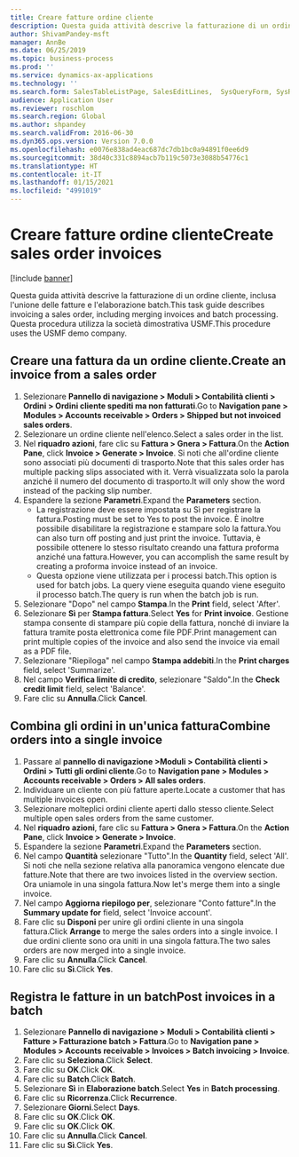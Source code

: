 ```yaml
---
title: Creare fatture ordine cliente
description: Questa guida attività descrive la fatturazione di un ordine cliente, inclusa l'unione delle fatture e l'elaborazione batch.
author: ShivamPandey-msft
manager: AnnBe
ms.date: 06/25/2019
ms.topic: business-process
ms.prod: ''
ms.service: dynamics-ax-applications
ms.technology: ''
ms.search.form: SalesTableListPage, SalesEditLines,  SysQueryForm, SysRecurrence
audience: Application User
ms.reviewer: roschlom
ms.search.region: Global
ms.author: shpandey
ms.search.validFrom: 2016-06-30
ms.dyn365.ops.version: Version 7.0.0
ms.openlocfilehash: e0076e838ad4eac687dc7db1bc0a94891f0ee6d9
ms.sourcegitcommit: 38d40c331c8894acb7b119c5073e3088b54776c1
ms.translationtype: HT
ms.contentlocale: it-IT
ms.lasthandoff: 01/15/2021
ms.locfileid: "4991019"
---
```

# <a name="create-sales-order-invoices"></a><span data-ttu-id="29d32-103">Creare fatture ordine cliente</span><span class="sxs-lookup"><span data-stu-id="29d32-103">Create sales order invoices</span></span>

[!include [banner](../../includes/banner.md)]

<span data-ttu-id="29d32-104">Questa guida attività descrive la fatturazione di un ordine cliente, inclusa l'unione delle fatture e l'elaborazione batch.</span><span class="sxs-lookup"><span data-stu-id="29d32-104">This task guide describes invoicing a sales order, including merging invoices and batch processing.</span></span> <span data-ttu-id="29d32-105">Questa procedura utilizza la società dimostrativa USMF.</span><span class="sxs-lookup"><span data-stu-id="29d32-105">This procedure uses the USMF demo company.</span></span>


## <a name="create-an-invoice-from-a-sales-order"></a><span data-ttu-id="29d32-106">Creare una fattura da un ordine cliente.</span><span class="sxs-lookup"><span data-stu-id="29d32-106">Create an invoice from a sales order</span></span>
1. <span data-ttu-id="29d32-107">Selezionare **Pannello di navigazione > Moduli > Contabilità clienti > Ordini > Ordini cliente spediti ma non fatturati**.</span><span class="sxs-lookup"><span data-stu-id="29d32-107">Go to **Navigation pane > Modules > Accounts receivable > Orders > Shipped but not invoiced sales orders**.</span></span>
2. <span data-ttu-id="29d32-108">Selezionare un ordine cliente nell'elenco.</span><span class="sxs-lookup"><span data-stu-id="29d32-108">Select a sales order in the list.</span></span> 
3. <span data-ttu-id="29d32-109">Nel **riquadro azioni**, fare clic su **Fattura > Gnera > Fattura**.</span><span class="sxs-lookup"><span data-stu-id="29d32-109">On the **Action Pane**, click **Invoice > Generate > Invoice**.</span></span> <span data-ttu-id="29d32-110">Si noti che all'ordine cliente sono associati più documenti di trasporto.</span><span class="sxs-lookup"><span data-stu-id="29d32-110">Note that this sales order has multiple packing slips associated with it.</span></span> <span data-ttu-id="29d32-111">Verrà visualizzata solo la parola <multiple> anziché il numero del documento di trasporto.</span><span class="sxs-lookup"><span data-stu-id="29d32-111">It will only show the word <multiple> instead of the packing slip number.</span></span>  
4. <span data-ttu-id="29d32-112">Espandere la sezione **Parametri**.</span><span class="sxs-lookup"><span data-stu-id="29d32-112">Expand the **Parameters** section.</span></span>
    - <span data-ttu-id="29d32-113">La registrazione deve essere impostata su Sì per registrare la fattura.</span><span class="sxs-lookup"><span data-stu-id="29d32-113">Posting must be set to Yes to post the invoice.</span></span> <span data-ttu-id="29d32-114">È inoltre possibile disabilitare la registrazione e stampare solo la fattura.</span><span class="sxs-lookup"><span data-stu-id="29d32-114">You can also turn off posting and just print the invoice.</span></span> <span data-ttu-id="29d32-115">Tuttavia, è possibile ottenere lo stesso risultato creando una fattura proforma anziché una fattura.</span><span class="sxs-lookup"><span data-stu-id="29d32-115">However, you can accomplish the same result by creating a proforma invoice instead of an invoice.</span></span>  
    - <span data-ttu-id="29d32-116">Questa opzione viene utilizzata per i processi batch.</span><span class="sxs-lookup"><span data-stu-id="29d32-116">This option is used for batch jobs.</span></span> <span data-ttu-id="29d32-117">La query viene eseguita quando viene eseguito il processo batch.</span><span class="sxs-lookup"><span data-stu-id="29d32-117">The query is run when the batch job is run.</span></span>
5. <span data-ttu-id="29d32-118">Selezionare "Dopo" nel campo **Stampa**.</span><span class="sxs-lookup"><span data-stu-id="29d32-118">In the **Print** field, select 'After'.</span></span>
6. <span data-ttu-id="29d32-119">Selezionare **Sì** per **Stampa fattura**.</span><span class="sxs-lookup"><span data-stu-id="29d32-119">Select **Yes** for **Print invoice**.</span></span> <span data-ttu-id="29d32-120">Gestione stampa consente di stampare più copie della fattura, nonché di inviare la fattura tramite posta elettronica come file PDF.</span><span class="sxs-lookup"><span data-stu-id="29d32-120">Print management can print  multiple copies of the invoice and also send the invoice via email as a PDF file.</span></span>  
7. <span data-ttu-id="29d32-121">Selezionare "Riepiloga" nel campo **Stampa addebiti**.</span><span class="sxs-lookup"><span data-stu-id="29d32-121">In the **Print charges** field, select 'Summarize'.</span></span>
8. <span data-ttu-id="29d32-122">Nel campo **Verifica limite di credito**, selezionare "Saldo".</span><span class="sxs-lookup"><span data-stu-id="29d32-122">In the **Check credit limit** field, select 'Balance'.</span></span>
9. <span data-ttu-id="29d32-123">Fare clic su **Annulla**.</span><span class="sxs-lookup"><span data-stu-id="29d32-123">Click **Cancel**.</span></span>

## <a name="combine-orders-into-a-single-invoice"></a><span data-ttu-id="29d32-124">Combina gli ordini in un'unica fattura</span><span class="sxs-lookup"><span data-stu-id="29d32-124">Combine orders into a single invoice</span></span>
1. <span data-ttu-id="29d32-125">Passare al **pannello di navigazione >Moduli > Contabilità clienti > Ordini > Tutti gli ordini cliente**.</span><span class="sxs-lookup"><span data-stu-id="29d32-125">Go to **Navigation pane > Modules > Accounts receivable > Orders > All sales orders**.</span></span>
2. <span data-ttu-id="29d32-126">Individuare un cliente con più fatture aperte.</span><span class="sxs-lookup"><span data-stu-id="29d32-126">Locate a customer that has multiple invoices open.</span></span>
3. <span data-ttu-id="29d32-127">Selezionare molteplici ordini cliente aperti dallo stesso cliente.</span><span class="sxs-lookup"><span data-stu-id="29d32-127">Select multiple open sales orders from the same customer.</span></span>
4. <span data-ttu-id="29d32-128">Nel **riquadro azioni**, fare clic su **Fattura > Gnera > Fattura**.</span><span class="sxs-lookup"><span data-stu-id="29d32-128">On the **Action Pane**, click **Invoice > Generate > Invoice**.</span></span>
5. <span data-ttu-id="29d32-129">Espandere la sezione **Parametri**.</span><span class="sxs-lookup"><span data-stu-id="29d32-129">Expand the **Parameters** section.</span></span>
6. <span data-ttu-id="29d32-130">Nel campo **Quantità** selezionare "Tutto".</span><span class="sxs-lookup"><span data-stu-id="29d32-130">In the **Quantity** field, select 'All'.</span></span> <span data-ttu-id="29d32-131">Si noti che nella sezione relativa alla panoramica vengono elencate due fatture.</span><span class="sxs-lookup"><span data-stu-id="29d32-131">Note that there are two invoices listed in the overview section.</span></span> <span data-ttu-id="29d32-132">Ora uniamole in una singola fattura.</span><span class="sxs-lookup"><span data-stu-id="29d32-132">Now let's merge them into a single invoice.</span></span>  
7. <span data-ttu-id="29d32-133">Nel campo **Aggiorna riepilogo per**, selezionare "Conto fatture".</span><span class="sxs-lookup"><span data-stu-id="29d32-133">In the **Summary update for** field, select 'Invoice account'.</span></span>
8. <span data-ttu-id="29d32-134">Fare clic su **Disponi** per unire gli ordini cliente in una singola fattura.</span><span class="sxs-lookup"><span data-stu-id="29d32-134">Click **Arrange** to merge the sales orders into a single invoice.</span></span> <span data-ttu-id="29d32-135">I due ordini cliente sono ora uniti in una singola fattura.</span><span class="sxs-lookup"><span data-stu-id="29d32-135">The two sales orders are now merged into a single invoice.</span></span>   
9. <span data-ttu-id="29d32-136">Fare clic su **Annulla**.</span><span class="sxs-lookup"><span data-stu-id="29d32-136">Click **Cancel**.</span></span>
10. <span data-ttu-id="29d32-137">Fare clic su **Sì**.</span><span class="sxs-lookup"><span data-stu-id="29d32-137">Click **Yes**.</span></span>

## <a name="post-invoices-in-a-batch"></a><span data-ttu-id="29d32-138">Registra le fatture in un batch</span><span class="sxs-lookup"><span data-stu-id="29d32-138">Post invoices in a batch</span></span>
1. <span data-ttu-id="29d32-139">Selezionare **Pannello di navigazione > Moduli > Contabilità clienti > Fatture > Fatturazione batch > Fattura**.</span><span class="sxs-lookup"><span data-stu-id="29d32-139">Go to **Navigation pane > Modules > Accounts receivable > Invoices > Batch invoicing > Invoice**.</span></span>
2. <span data-ttu-id="29d32-140">Fare clic su **Seleziona**.</span><span class="sxs-lookup"><span data-stu-id="29d32-140">Click **Select**.</span></span>
3. <span data-ttu-id="29d32-141">Fare clic su **OK**.</span><span class="sxs-lookup"><span data-stu-id="29d32-141">Click **OK**.</span></span>
4. <span data-ttu-id="29d32-142">Fare clic su **Batch**.</span><span class="sxs-lookup"><span data-stu-id="29d32-142">Click **Batch**.</span></span>
5. <span data-ttu-id="29d32-143">Selezionare **Sì** in **Elaborazione batch**.</span><span class="sxs-lookup"><span data-stu-id="29d32-143">Select **Yes** in **Batch processing**.</span></span>
6. <span data-ttu-id="29d32-144">Fare clic su **Ricorrenza**.</span><span class="sxs-lookup"><span data-stu-id="29d32-144">Click **Recurrence**.</span></span>
7. <span data-ttu-id="29d32-145">Selezionare **Giorni**.</span><span class="sxs-lookup"><span data-stu-id="29d32-145">Select **Days**.</span></span>
8. <span data-ttu-id="29d32-146">Fare clic su **OK**.</span><span class="sxs-lookup"><span data-stu-id="29d32-146">Click **OK**.</span></span>
9. <span data-ttu-id="29d32-147">Fare clic su **OK**.</span><span class="sxs-lookup"><span data-stu-id="29d32-147">Click **OK**.</span></span>
10. <span data-ttu-id="29d32-148">Fare clic su **Annulla**.</span><span class="sxs-lookup"><span data-stu-id="29d32-148">Click **Cancel**.</span></span>
11. <span data-ttu-id="29d32-149">Fare clic su **Sì**.</span><span class="sxs-lookup"><span data-stu-id="29d32-149">Click **Yes**.</span></span>

